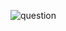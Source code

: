 ![question](https://github.com/kimura-12/AtCoder_Training/blob/master/AtCoder_Beginner_Contest/A.Not/question.png)
